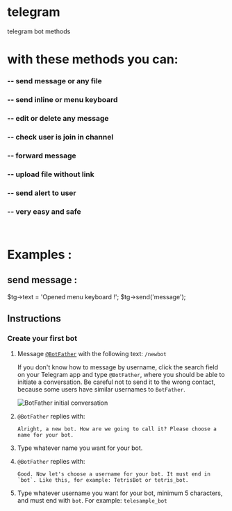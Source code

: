 # telegram
telegram bot methods

<h1>with these methods you can: </h1>
<h3>-- send message or any file</h3>
<h3>-- send inline or menu keyboard</h3>
<h3>-- edit or delete any message</h3>
<h3>-- check user is join in channel</h3>
<h3>-- forward message</h3>
<h3>-- upload file without link</h3>
<h3>-- send alert to user</h3>
<h3>-- very easy and safe</h3>
<br>
<h1>Examples :</h1>
<h2>send message :</h2>
$tg->text = 'Opened menu keyboard !';
$tg->send('message');


## Instructions

### Create your first bot

1. Message [`@BotFather`](https://telegram.me/BotFather) with the following text: `/newbot`

   If you don't know how to message by username, click the search field on your Telegram app and type `@BotFather`, where you should be able to initiate a conversation. Be careful not to send it to the wrong contact, because some users have similar usernames to `BotFather`.

   ![BotFather initial conversation](https://user-images.githubusercontent.com/9423417/60736229-bc2aeb80-9f45-11e9-8d35-5b53145347bc.png)

2. `@BotFather` replies with:

    ```
    Alright, a new bot. How are we going to call it? Please choose a name for your bot.
    ```

3. Type whatever name you want for your bot.

4. `@BotFather` replies with:

    ```
    Good. Now let's choose a username for your bot. It must end in `bot`. Like this, for example: TetrisBot or tetris_bot.
    ```

5. Type whatever username you want for your bot, minimum 5 characters, and must end with `bot`. For example: `telesample_bot`


